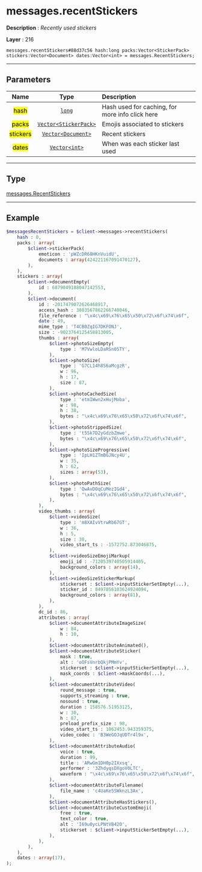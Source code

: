 # messages.recentStickers

**Description** : *Recently used stickers*

**Layer** : 216

```tl
messages.recentStickers#88d37c56 hash:long packs:Vector<StickerPack> stickers:Vector<Document> dates:Vector<int> = messages.RecentStickers;
```

---

## Parameters

| Name | Type | Description |
| :---: | :---: | :--- |
| <mark>hash</mark> | [`long`](type/long) | Hash used for caching, for more info click here |
| <mark>packs</mark> | [`Vector<StickerPack>`](type/StickerPack) | Emojis associated to stickers |
| <mark>stickers</mark> | [`Vector<Document>`](type/Document) | Recent stickers |
| <mark>dates</mark> | [`Vector<int>`](type/int) | When was each sticker last used |

---

## Type

[messages.RecentStickers](type/messages.RecentStickers)

---

## Example

```php
$messagesRecentStickers = $client->messages->recentStickers(
	hash : 0,
	packs : array(
		$client->stickerPack(
			emoticon : 'pWZcDR68HKnVuidU',
			documents : array(424221167091470127),
		),
	),
	stickers : array(
		$client->documentEmpty(
			id : 6879049188047142553,
		),
		$client->document(
			id : -2017479072626468917,
			access_hash : 3803567862266740046,
			file_reference : "\x4c\x69\x76\x65\x50\x72\x6f\x74\x6f",
			date : 49,
			mime_type : 'T4CB0ZqIG7DKFONJ',
			size : -9023764125458813005,
			thumbs : array(
				$client->photoSizeEmpty(
					type : 'M7VwloLDaRSn05TY',
				),
				$client->photoSize(
					type : 'G7CL14h8S6aMcgzR',
					w : 96,
					h : 17,
					size : 87,
				),
				$client->photoCachedSize(
					type : 'etmIWwn2xHujMoba',
					w : 98,
					h : 38,
					bytes : "\x4c\x69\x76\x65\x50\x72\x6f\x74\x6f",
				),
				$client->photoStrippedSize(
					type : 't5Sk7D2yGdzbZmwe',
					bytes : "\x4c\x69\x76\x65\x50\x72\x6f\x74\x6f",
				),
				$client->photoSizeProgressive(
					type : 'IpLH1ZTmBGJNcy4U',
					w : 35,
					h : 62,
					sizes : array(53),
				),
				$client->photoPathSize(
					type : 'QwAvDOqCuMezIGd4',
					bytes : "\x4c\x69\x76\x65\x50\x72\x6f\x74\x6f",
				),
			),
			video_thumbs : array(
				$client->videoSize(
					type : 'm8XAIvVtrwRb67GT',
					w : 36,
					h : 5,
					size : 30,
					video_start_ts : -1572752.873046875,
				),
				$client->videoSizeEmojiMarkup(
					emoji_id : -7120539740505914405,
					background_colors : array(14),
				),
				$client->videoSizeStickerMarkup(
					stickerset : $client->inputStickerSetEmpty(...),
					sticker_id : 8497856103624924094,
					background_colors : array(81),
				),
			),
			dc_id : 86,
			attributes : array(
				$client->documentAttributeImageSize(
					w : 84,
					h : 10,
				),
				$client->documentAttributeAnimated(),
				$client->documentAttributeSticker(
					mask : true,
					alt : 'oOFsVnrbQkjPMmYv',
					stickerset : $client->inputStickerSetEmpty(...),
					mask_coords : $client->maskCoords(...),
				),
				$client->documentAttributeVideo(
					round_message : true,
					supports_streaming : true,
					nosound : true,
					duration : 158576.51953125,
					w : 30,
					h : 87,
					preload_prefix_size : 98,
					video_start_ts : 1062453.943359375,
					video_codec : 'B3WeGOJqUDTr4l9x',
				),
				$client->documentAttributeAudio(
					voice : true,
					duration : 99,
					title : 'ARwGm1DH0p2IXxsq',
					performer : '3ZhdyqsDXgoV0LTC',
					waveform : "\x4c\x69\x76\x65\x50\x72\x6f\x74\x6f",
				),
				$client->documentAttributeFilename(
					file_name : 'c4UaKe5SWknzL3Ax',
				),
				$client->documentAttributeHasStickers(),
				$client->documentAttributeCustomEmoji(
					free : true,
					text_color : true,
					alt : 'I69u0ycLPNtVB42O',
					stickerset : $client->inputStickerSetEmpty(...),
				),
			),
		),
	),
	dates : array(17),
);
```